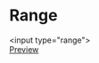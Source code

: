 # Range
&lt;input type="range"&gt;<br>
<a href="http://codepen.io/NicoCrow/pen/KVmZVp" target="_blank">Preview</a>
